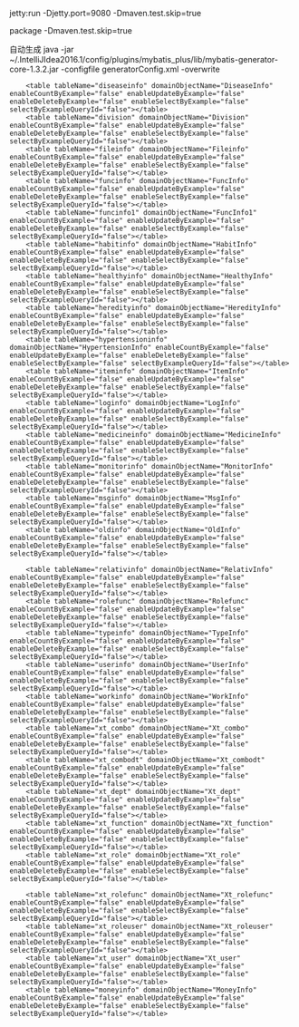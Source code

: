 jetty:run -Djetty.port=9080 -Dmaven.test.skip=true

package -Dmaven.test.skip=true

自动生成
java -jar ~/.IntelliJIdea2016.1/config/plugins/mybatis_plus/lib/mybatis-generator-core-1.3.2.jar -configfile generatorConfig.xml -overwrite



        <table tableName="diseaseinfo" domainObjectName="DiseaseInfo" enableCountByExample="false" enableUpdateByExample="false" enableDeleteByExample="false" enableSelectByExample="false" selectByExampleQueryId="false"></table>
        <table tableName="division" domainObjectName="Division" enableCountByExample="false" enableUpdateByExample="false" enableDeleteByExample="false" enableSelectByExample="false" selectByExampleQueryId="false"></table>
        <table tableName="fileinfo" domainObjectName="Fileinfo" enableCountByExample="false" enableUpdateByExample="false" enableDeleteByExample="false" enableSelectByExample="false" selectByExampleQueryId="false"></table>
        <table tableName="funcinfo" domainObjectName="FuncInfo" enableCountByExample="false" enableUpdateByExample="false" enableDeleteByExample="false" enableSelectByExample="false" selectByExampleQueryId="false"></table>
        <table tableName="funcinfo1" domainObjectName="FuncInfo1" enableCountByExample="false" enableUpdateByExample="false" enableDeleteByExample="false" enableSelectByExample="false" selectByExampleQueryId="false"></table>
        <table tableName="habitinfo" domainObjectName="HabitInfo" enableCountByExample="false" enableUpdateByExample="false" enableDeleteByExample="false" enableSelectByExample="false" selectByExampleQueryId="false"></table>
        <table tableName="healthyinfo" domainObjectName="HealthyInfo" enableCountByExample="false" enableUpdateByExample="false" enableDeleteByExample="false" enableSelectByExample="false" selectByExampleQueryId="false"></table>
        <table tableName="heredityinfo" domainObjectName="HeredityInfo" enableCountByExample="false" enableUpdateByExample="false" enableDeleteByExample="false" enableSelectByExample="false" selectByExampleQueryId="false"></table>
        <table tableName="hypertensioninfo" domainObjectName="HypertensionInfo" enableCountByExample="false" enableUpdateByExample="false" enableDeleteByExample="false" enableSelectByExample="false" selectByExampleQueryId="false"></table>
        <table tableName="iteminfo" domainObjectName="ItemInfo" enableCountByExample="false" enableUpdateByExample="false" enableDeleteByExample="false" enableSelectByExample="false" selectByExampleQueryId="false"></table>
        <table tableName="loginfo" domainObjectName="LogInfo" enableCountByExample="false" enableUpdateByExample="false" enableDeleteByExample="false" enableSelectByExample="false" selectByExampleQueryId="false"></table>
        <table tableName="medicineinfo" domainObjectName="MedicineInfo" enableCountByExample="false" enableUpdateByExample="false" enableDeleteByExample="false" enableSelectByExample="false" selectByExampleQueryId="false"></table>
        <table tableName="monitorinfo" domainObjectName="MonitorInfo" enableCountByExample="false" enableUpdateByExample="false" enableDeleteByExample="false" enableSelectByExample="false" selectByExampleQueryId="false"></table>
        <table tableName="msginfo" domainObjectName="MsgInfo" enableCountByExample="false" enableUpdateByExample="false" enableDeleteByExample="false" enableSelectByExample="false" selectByExampleQueryId="false"></table>
        <table tableName="oldinfo" domainObjectName="OldInfo" enableCountByExample="false" enableUpdateByExample="false" enableDeleteByExample="false" enableSelectByExample="false" selectByExampleQueryId="false"></table>

        <table tableName="relativinfo" domainObjectName="RelativInfo" enableCountByExample="false" enableUpdateByExample="false" enableDeleteByExample="false" enableSelectByExample="false" selectByExampleQueryId="false"></table>
        <table tableName="rolefunc" domainObjectName="Rolefunc" enableCountByExample="false" enableUpdateByExample="false" enableDeleteByExample="false" enableSelectByExample="false" selectByExampleQueryId="false"></table>
        <table tableName="typeinfo" domainObjectName="TypeInfo" enableCountByExample="false" enableUpdateByExample="false" enableDeleteByExample="false" enableSelectByExample="false" selectByExampleQueryId="false"></table>
        <table tableName="userinfo" domainObjectName="UserInfo" enableCountByExample="false" enableUpdateByExample="false" enableDeleteByExample="false" enableSelectByExample="false" selectByExampleQueryId="false"></table>
        <table tableName="workinfo" domainObjectName="WorkInfo" enableCountByExample="false" enableUpdateByExample="false" enableDeleteByExample="false" enableSelectByExample="false" selectByExampleQueryId="false"></table>
        <table tableName="xt_combo" domainObjectName="Xt_combo" enableCountByExample="false" enableUpdateByExample="false" enableDeleteByExample="false" enableSelectByExample="false" selectByExampleQueryId="false"></table>
        <table tableName="xt_combodt" domainObjectName="Xt_combodt" enableCountByExample="false" enableUpdateByExample="false" enableDeleteByExample="false" enableSelectByExample="false" selectByExampleQueryId="false"></table>
        <table tableName="xt_dept" domainObjectName="Xt_dept" enableCountByExample="false" enableUpdateByExample="false" enableDeleteByExample="false" enableSelectByExample="false" selectByExampleQueryId="false"></table>
        <table tableName="xt_function" domainObjectName="Xt_function" enableCountByExample="false" enableUpdateByExample="false" enableDeleteByExample="false" enableSelectByExample="false" selectByExampleQueryId="false"></table>
        <table tableName="xt_role" domainObjectName="Xt_role" enableCountByExample="false" enableUpdateByExample="false" enableDeleteByExample="false" enableSelectByExample="false" selectByExampleQueryId="false"></table>

        <table tableName="xt_rolefunc" domainObjectName="Xt_rolefunc" enableCountByExample="false" enableUpdateByExample="false" enableDeleteByExample="false" enableSelectByExample="false" selectByExampleQueryId="false"></table>
        <table tableName="xt_roleuser" domainObjectName="Xt_roleuser" enableCountByExample="false" enableUpdateByExample="false" enableDeleteByExample="false" enableSelectByExample="false" selectByExampleQueryId="false"></table>
        <table tableName="xt_user" domainObjectName="Xt_user" enableCountByExample="false" enableUpdateByExample="false" enableDeleteByExample="false" enableSelectByExample="false" selectByExampleQueryId="false"></table>
        <table tableName="moneyinfo" domainObjectName="MoneyInfo" enableCountByExample="false" enableUpdateByExample="false" enableDeleteByExample="false" enableSelectByExample="false" selectByExampleQueryId="false"></table>



